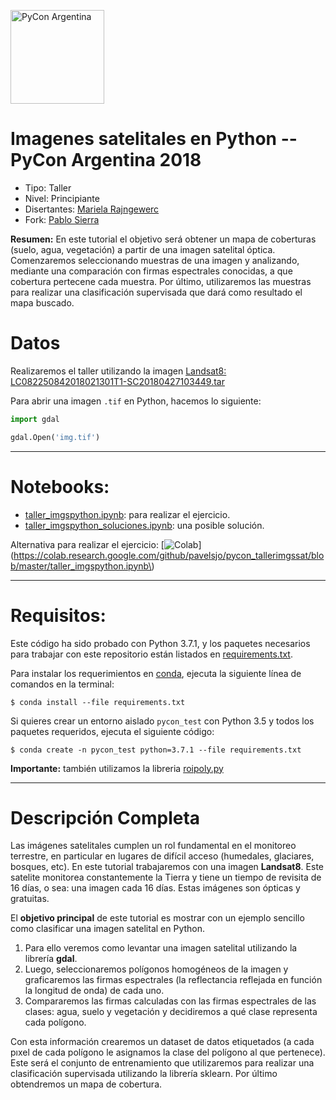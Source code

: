 <a href="https://eventos.python.org.ar/events/pyconar2018/activity/123/"><img src="https://pbs.twimg.com/profile_images/1025401970692186117/HFUmfob-_400x400.jpg" alt="PyCon Argentina" width="150px"></a>

# Imagenes satelitales en Python -- PyCon Argentina 2018

- Tipo: Taller
- Nivel: Principiante
- Disertantes: [Mariela Rajngewerc](https://github.com/okuspokus)
- Fork: [Pablo Sierra](https://github.com/pavelsjo)

**Resumen:** En este tutorial el objetivo será obtener un mapa de coberturas (suelo, agua, vegetación) a partir de una imagen satelital óptica. Comenzaremos seleccionando muestras de una imagen y analizando, mediante una comparación con firmas espectrales conocidas, a que cobertura pertecene cada muestra. Por último, utilizaremos las muestras para realizar una clasificación supervisada que dará como resultado el mapa buscado.

# Datos

Realizaremos el taller utilizando la imagen [Landsat8: LC082250842018021301T1-SC20180427103449.tar](https://drive.google.com/file/d/1xggur3V0NFQLhu1L2gZx6rqnBYY1wh3g/view?usp=sharing)

Para abrir una imagen `.tif` en Python, hacemos lo siguiente:

```python
import gdal

gdal.Open('img.tif')
```

-----------------------------------------------------------------------------------------------

# Notebooks:

- [taller_imgspython.ipynb](taller_imgspython.ipynb): para realizar el ejercicio.
- [taller_imgspython_soluciones.ipynb](taller_imgspython_soluciones.ipynb): una posible solución.

Alternativa para realizar el ejercicio: [![Colab](https://colab.research.google.com/assets/colab-badge.svg)](https://colab.research.google.com/github/pavelsjo/pycon_tallerimgssat/blob/master/taller_imgspython.ipynb\)

-------------------------------------------------------------------------------------------------
# Requisitos:

Este código ha sido probado con Python 3.7.1, y los paquetes necesarios para trabajar con este repositorio están listados en [requirements.txt](requirements.txt).

Para instalar los requerimientos en [conda](http://conda.pydata.org), ejecuta la siguiente línea de comandos en la terminal:

```
$ conda install --file requirements.txt
```

Si quieres crear un entorno aislado ``pycon_test`` con Python 3.5 y todos los paquetes requeridos, ejecuta el siguiente código:

```
$ conda create -n pycon_test python=3.7.1 --file requirements.txt
```

**Importante:** también utilizamos la libreria [roipoly.py](https://github.com/jdoepfert/roipoly.py)

---------------------------------------------------------------------

# Descripción Completa

Las imágenes satelitales cumplen un rol fundamental en el monitoreo terrestre, en particular en lugares de difícil acceso (humedales, glaciares, bosques, etc). En este tutorial trabajaremos con una imagen **Landsat8**. Este satelite monitorea constantemente la Tierra y tiene un tiempo de revisita de 16 días, o sea: una imagen cada 16 días. Estas imágenes son ópticas y gratuitas. 

El **objetivo principal** de este tutorial es mostrar con un ejemplo sencillo como clasificar una imagen satelital en Python. 

1. Para ello veremos como levantar una imagen satelital utilizando la librería **gdal**. 
2. Luego, seleccionaremos polígonos homogéneos de la imagen y graficaremos las firmas espectrales (la reflectancia reflejada en función la longitud de onda) de cada uno.
3. Compararemos las firmas calculadas con las firmas espectrales de las clases: agua, suelo y vegetación y decidiremos a qué clase representa cada polígono. 

Con esta información crearemos un dataset de datos etiquetados (a cada pıxel de cada polígono le asignamos la clase del polígono al que pertenece). Este será el conjunto de entrenamiento que utilizaremos para realizar una clasificación supervisada utilizando la librería sklearn. Por último obtendremos un mapa de cobertura.